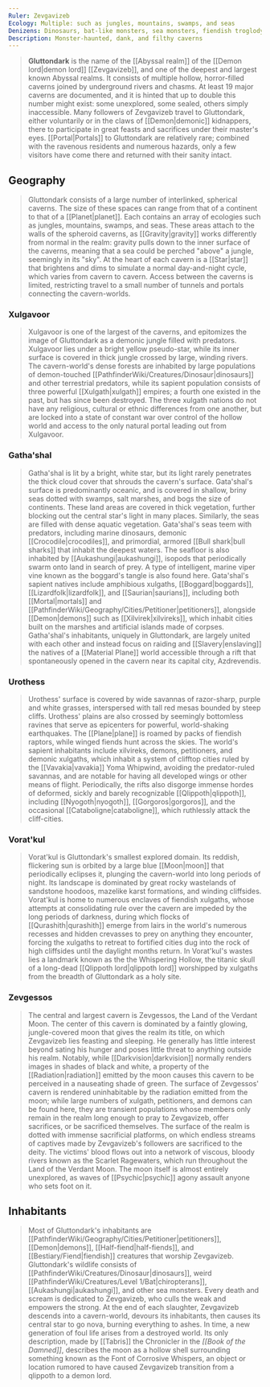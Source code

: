 ```yaml
---
Ruler: Zevgavizeb
Ecology: Multiple: such as jungles, mountains, swamps, and seas
Denizens: Dinosaurs, bat-like monsters, sea monsters, fiendish troglodytes
Description: Monster-haunted, dank, and filthy caverns
---
```


> **Gluttondark** is the name of the [[Abyssal realm]] of the [[Demon lord|demon lord]] [[Zevgavizeb]], and one of the deepest and largest known Abyssal realms. It consists of multiple hollow, horror-filled caverns joined by underground rivers and chasms. At least 19 major caverns are documented, and it is hinted that up to double this number might exist: some unexplored, some sealed, others simply inaccessible.
> Many followers of Zevgavizeb travel to Gluttondark, either voluntarily or in the claws of [[Demon|demonic]] kidnappers, there to participate in great feasts and sacrifices under their master's eyes. [[Portal|Portals]] to Gluttondark are relatively rare; combined with the ravenous residents and numerous hazards, only a few visitors have come there and returned with their sanity intact.



## Geography

> Gluttondark consists of a large number of interlinked, spherical caverns. The size of these spaces can range from that of a continent to that of a [[Planet|planet]]. Each contains an array of ecologies such as jungles, mountains, swamps, and seas. These areas attach to the walls of the spheroid caverns, as [[Gravity|gravity]] works differently from normal in the realm: gravity pulls down to the inner surface of the caverns, meaning that a sea could be perched "above" a jungle, seemingly in its "sky". At the heart of each cavern is a [[Star|star]] that brightens and dims to simulate a normal day-and-night cycle, which varies from cavern to cavern. Access between the caverns is limited, restricting travel to a small number of tunnels and portals connecting the cavern-worlds.


### Xulgavoor

> Xulgavoor is one of the largest of the caverns, and epitomizes the image of Gluttondark as a demonic jungle filled with predators. Xulgavoor lies under a bright yellow pseudo-star, while its inner surface is covered in thick jungle crossed by large, winding rivers. The cavern-world's dense forests are inhabited by large populations of demon-touched [[PathfinderWiki/Creatures/Dinosaur|dinosaurs]] and other terrestrial predators, while its sapient population consists of three powerful [[Xulgath|xulgath]] empires; a fourth one existed in the past, but has since been destroyed. The three xulgath nations do not have any religious, cultural or ethnic differences from one another, but are locked into a state of constant war over control of the hollow world and access to the only natural portal leading out from Xulgavoor.


### Gatha'shal

> Gatha'shal is lit by a bright, white star, but its light rarely penetrates the thick cloud cover that shrouds the cavern's surface. Gata'shal's surface is predominantly oceanic, and is covered in shallow, briny seas dotted with swamps, salt marshes, and bogs the size of continents. These land areas are covered in thick vegetation, further blocking out the central star's light in many places. Similarly, the seas are filled with dense aquatic vegetation. Gata'shal's seas teem with predators, including marine dinosaurs, demonic [[Crocodile|crocodiles]], and primordial, armored [[Bull shark|bull sharks]] that inhabit the deepest waters. The seafloor is also inhabited by [[Aukashungi|aukashungi]], isopods that periodically swarm onto land in search of prey. A type of intelligent, marine viper vine known as the boggard's tangle is also found here.
> Gata'shal's sapient natives include amphibious xulgaths, [[Boggard|boggards]], [[Lizardfolk|lizardfolk]], and [[Saurian|saurians]], including both [[Mortal|mortals]] and [[PathfinderWiki/Geography/Cities/Petitioner|petitioners]], alongside [[Demon|demons]] such as [[Xilvirek|xilvireks]], which inhabit cities built on the marshes and artificial islands made of corpses. Gatha'shal's inhabitants, uniquely in Gluttondark, are largely united with each other and instead focus on raiding and [[Slavery|enslaving]] the natives of a [[Material Plane]] world accessible through a rift that spontaneously opened in the cavern near its capital city, Azdrevendis.


### Urothess

> Urothess' surface is covered by wide savannas of razor-sharp, purple and white grasses, interspersed with tall red mesas bounded by steep cliffs. Urothess' plains are also crossed by seemingly bottomless ravines that serve as epicenters for powerful, world-shaking earthquakes. The [[Plane|plane]] is roamed by packs of fiendish raptors, while winged fiends hunt across the skies. The world's sapient inhabitants include xilvireks, demons, petitioners, and demonic xulgaths, which inhabit a system of clifftop cities ruled by the [[Vavakia|vavakia]] Yoma Whipwind, avoiding the predator-ruled savannas, and are notable for having all developed wings or other means of flight. Periodically, the rifts also disgorge immense hordes of deformed, sickly and barely recognizable [[Qlippoth|qlippoth]], including [[Nyogoth|nyogoth]], [[Gorgoros|gorgoros]], and the occasional [[Cataboligne|cataboligne]], which ruthlessly attack the cliff-cities.


### Vorat'kul

> Vorat'kul is Gluttondark's smallest explored domain. Its reddish, flickering sun is orbited by a large blue [[Moon|moon]] that periodically eclipses it, plunging the cavern-world into long periods of night. Its landscape is dominated by great rocky wastelands of sandstone hoodoos, mazelike karst formations, and winding cliffsides. Vorat'kul is home to numerous enclaves of fiendish xulgaths, whose attempts at consolidating rule over the cavern are impeded by the long periods of darkness, during which flocks of [[Qurashith|qurashith]] emerge from lairs in the world's numerous recesses and hidden crevasses to prey on anything they encounter, forcing the xulgaths to retreat to fortified cities dug into the rock of high cliffsides until the daylight months return. In Vorat'kul's wastes lies a landmark known as the the Whispering Hollow, the titanic skull of a long-dead [[Qlippoth lord|qlippoth lord]] worshipped by xulgaths from the breadth of Gluttondark as a holy site.


### Zevgessos

> The central and largest cavern is Zevgessos, the Land of the Verdant Moon. The center of this cavern is dominated by a faintly glowing, jungle-covered moon that gives the realm its title, on which Zevgavizeb lies feasting and sleeping. He generally has little interest beyond sating his hunger and poses little threat to anything outside his realm. Notably, while [[Darkvision|darkvision]] normally renders images in shades of black and white, a property of the [[Radiation|radiation]] emitted by the moon causes this cavern to be perceived in a nauseating shade of green.
> The surface of Zevgessos' cavern is rendered uninhabitable by the radiation emitted from the moon; while large numbers of xulgath, petitioners, and demons can be found here, they are transient populations whose members only remain in the realm long enough to pray to Zevgavizeb, offer sacrifices, or be sacrificed themselves. The surface of the realm is dotted with immense sacrificial platforms, on which endless streams of captives made by Zevgavizeb's followers are sacrificed to the deity. The victims' blood flows out into a network of viscous, bloody rivers known as the Scarlet Ragewaters, which run throughout the Land of the Verdant Moon. The moon itself is almost entirely unexplored, as waves of [[Psychic|psychic]] agony assault anyone who sets foot on it.


## Inhabitants

> Most of Gluttondark's inhabitants are [[PathfinderWiki/Geography/Cities/Petitioner|petitioners]], [[Demon|demons]], [[Half-fiend|half-fiends]], and [[Bestiary/Fiend|fiendish]] creatures that worship Zevgavizeb. Gluttondark's wildlife consists of [[PathfinderWiki/Creatures/Dinosaur|dinosaurs]], weird [[PathfinderWiki/Creatures/Level 1/Bat|chiropterans]], [[Aukashungi|aukashungi]], and other sea monsters. Every death and scream is dedicated to Zevgavizeb, who culls the weak and empowers the strong. At the end of each slaughter, Zevgavizeb descends into a cavern-world, devours its inhabitants, then causes its central star to go nova, burning everything to ashes. In time, a new generation of foul life arises from a destroyed world. Its only description, made by [[Tabris]] the Chronicler in the *[[Book of the Damned]]*, describes the moon as a hollow shell surrounding something known as the Font of Corrosive Whispers, an object or location rumored to have caused Zevgavizeb transition from a qlippoth to a demon lord.








